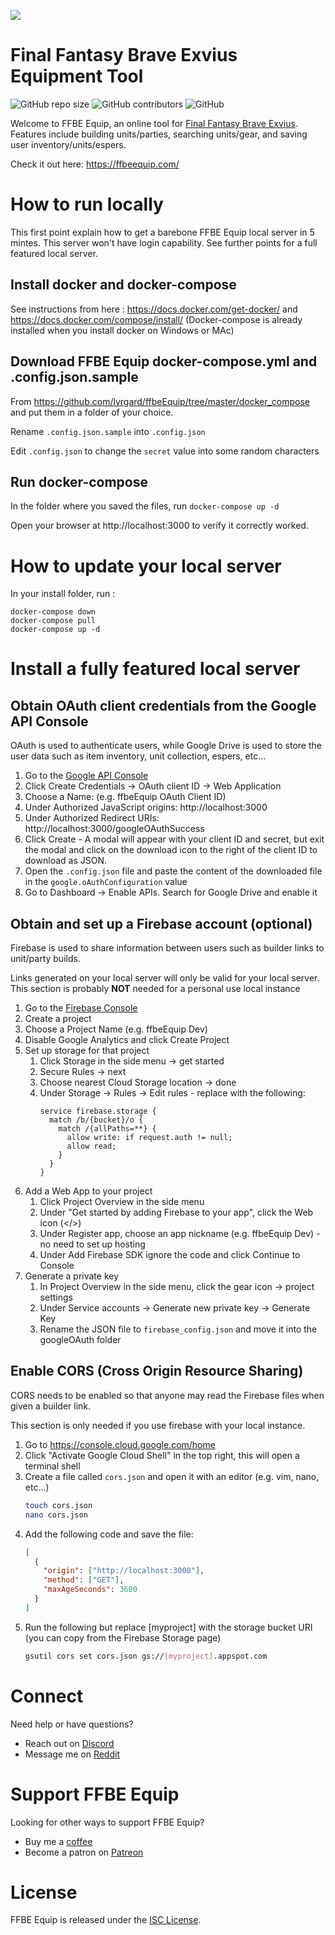 ![](https://cdn.discordapp.com/icons/389844892853075969/69657d37c167df648dd93205435ca2e7.png?size=128) 

# Final Fantasy Brave Exvius Equipment Tool 
![GitHub repo size](https://img.shields.io/github/repo-size/lyrgard/ffbeEquip)
![GitHub contributors](https://img.shields.io/github/contributors/lyrgard/ffbeEquip)
![GitHub](https://img.shields.io/github/license/lyrgard/ffbeEquip)

Welcome to FFBE Equip, an online tool for [Final Fantasy Brave Exvius](http://www.finalfantasyexvius.com/). Features include building units/parties, searching units/gear, and saving user inventory/units/espers.

Check it out here: https://ffbeequip.com/

# How to run locally
This first point explain how to get a barebone FFBE Equip local server in 5 mintes.
This server won't have login capability.
See further points for a full featured local server.

## Install docker and docker-compose
See instructions from here : https://docs.docker.com/get-docker/ and https://docs.docker.com/compose/install/
(Docker-compose is already installed when you install docker on Windows or MAc)

## Download FFBE Equip docker-compose.yml and .config.json.sample
From https://github.com/lyrgard/ffbeEquip/tree/master/docker_compose and put them in a folder of your choice.

Rename `.config.json.sample` into `.config.json`

Edit `.config.json` to change the `secret` value into some random characters

## Run docker-compose
In the folder where you saved the files, run `docker-compose up -d`

Open your browser at http://localhost:3000 to verify it correctly worked.

# How to update your local server

In your install folder, run :

```
docker-compose down
docker-compose pull
docker-compose up -d
```

# Install a fully featured local server

## Obtain OAuth client credentials from the Google API Console
OAuth is used to authenticate users, while Google Drive is used to store the user data such as item inventory, unit collection, espers, etc...
  1) Go to the [Google API Console](https://console.developers.google.com/apis/credentials)
  2) Click Create Credentials -> OAuth client ID -> Web Application
  3) Choose a Name: (e.g. ffbeEquip OAuth Client ID)
  4) Under Authorized JavaScript origins: http://localhost:3000
  5) Under Authorized Redirect URIs: http://localhost:3000/googleOAuthSuccess
  6) Click Create - A modal will appear with your client ID and secret, but exit the modal and click on the download icon to the right of the client ID to download as JSON.
  7) Open the `.config.json` file and paste the content of the downloaded file in the `google.oAuthConfiguration` value
  8) Go to Dashboard -> Enable APIs. Search for Google Drive and enable it
   
## Obtain and set up a Firebase account (optional)
Firebase is used to share information between users such as builder links to unit/party builds.

Links generated on your local server will only be valid for your local server.
This section is probably **NOT** needed for a personal use local instance

  1) Go to the [Firebase Console](https://console.firebase.google.com)
  2) Create a project
  3) Choose a Project Name (e.g. ffbeEquip Dev)
  4) Disable Google Analytics and click Create Project
  5) Set up storage for that project 
      1) Click Storage in the side menu -> get started
      2) Secure Rules -> next
      3) Choose nearest Cloud Storage location -> done
      4) Under Storage -> Rules -> Edit rules - replace with the following:
          ```
          service firebase.storage {
            match /b/{bucket}/o {
              match /{allPaths=**} {
                allow write: if request.auth != null;
                allow read;
              }
            }
          }
          ```
  6) Add a Web App to your project
      1) Click Project Overview in the side menu
      2) Under "Get started by adding Firebase to your app", click the Web icon (</>)
      3) Under Register app, choose an app nickname (e.g. ffbeEquip Dev) - no need to set up hosting
      4) Under Add Firebase SDK ignore the code and click Continue to Console
  7) Generate a private key
      1) In Project Overview in the side menu, click the gear icon -> project settings
      2) Under Service accounts -> Generate new private key -> Generate Key
      3) Rename the JSON file to `firebase_config.json` and move it into the googleOAuth folder
   
## Enable CORS (Cross Origin Resource Sharing)
CORS needs to be enabled so that anyone may read the Firebase files when given a builder link.

This section is only needed if you use firebase with your local instance.

  1)  Go to https://console.cloud.google.com/home
  2)  Click "Activate Google Cloud Shell" in the top right, this will open a terminal shell
  3)  Create a file called `cors.json` and open it with an editor (e.g. vim, nano, etc...)
        ```bash
        touch cors.json
        nano cors.json
        ``` 
  4)  Add the following code and save the file:
        ```json
        [
          {
            "origin": ["http://localhost:3000"],
            "method": ["GET"],
            "maxAgeSeconds": 3600
          }
        ]
        ```
  5) Run the following but replace [myproject] with the storage bucket URI (you can copy from the Firebase Storage page)
        ```bash
        gsutil cors set cors.json gs://[myproject].appspot.com
        ``` 

# Connect
Need help or have questions?
- Reach out on [Discord](https://discord.gg/rgXnjhP)
- Message me on [Reddit](https://www.reddit.com/message/compose/?to=lyrgard)

# Support FFBE Equip
Looking for other ways to support FFBE Equip?
- Buy me a [coffee](https://ko-fi.com/Lyrgard)
- Become a patron on [Patreon](https://www.patreon.com/Lyrgard)

# License
FFBE Equip is released under the [ISC License](https://opensource.org/licenses/ISC).
